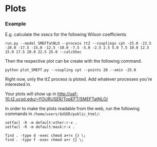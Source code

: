 # Plots

### Example

E.g. calculate the xsecs for the following Wilson coefficients
```
run.py --model SMEFTatNLO --process ttZ --couplings cpt -25.0 -22.5 -20.0 -17.5 -15.0 -12.5 -10.0 -7.5 -5.0 -2.5 2.5 5.0 7.5 10.0 12.5 15.0 17.5 20.0 22.5 25.0 --calcXSec
```

Then the respective plot can be create with the following command.
```
python plot_SMEFT.py --coupling cpt --points 20 --xmin -25.0
```
Right now, only the ttZ process is ploted. Add whatever processes you're interested in.

Your plots will show up in http://uaf-10.t2.ucsd.edu/~YOURUSER/TopEFT/SMEFTatNLO/

In order to make the plots readable from the web, run the following commands in `/home/users/$USER/public_html/`:
```
setfacl -R -m default:other:r-x .
setfacl -R -m default:mask:r-x .

find . -type d -exec chmod a+rx {} \;
find . -type f -exec chmod a+r {} \;
```
